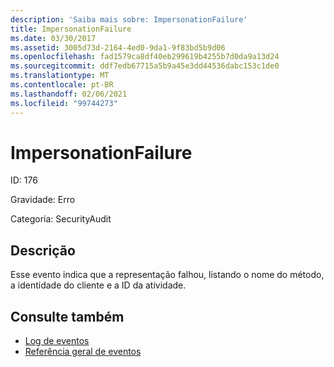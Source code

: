 ```yaml
---
description: 'Saiba mais sobre: ImpersonationFailure'
title: ImpersonationFailure
ms.date: 03/30/2017
ms.assetid: 3005d73d-2164-4ed0-9da1-9f83bd5b9d06
ms.openlocfilehash: fad1579ca8df40eb299619b4255b7d0da9a13d24
ms.sourcegitcommit: ddf7edb67715a5b9a45e3dd44536dabc153c1de0
ms.translationtype: MT
ms.contentlocale: pt-BR
ms.lasthandoff: 02/06/2021
ms.locfileid: "99744273"
---
```

# <a name="impersonationfailure"></a>ImpersonationFailure

ID: 176  
  
 Gravidade: Erro  
  
 Categoria: SecurityAudit  
  
## <a name="description"></a>Descrição  

 Esse evento indica que a representação falhou, listando o nome do método, a identidade do cliente e a ID da atividade.  
  
## <a name="see-also"></a>Consulte também

- [Log de eventos](index.md)
- [Referência geral de eventos](events-general-reference.md)
